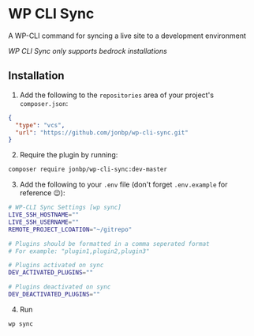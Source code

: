 # WP CLI Sync

A WP-CLI command for syncing a live site to a development environment

*WP CLI Sync only supports bedrock installations*

## Installation

1. Add the following to the `repositories` area of your project's `composer.json`:

```json
{
  "type": "vcs",
  "url": "https://github.com/jonbp/wp-cli-sync.git"
}
```

2. Require the plugin by running:

```sh
composer require jonbp/wp-cli-sync:dev-master
```

3. Add the following to your `.env` file (don't forget `.env.example` for reference 😉):

```sh
# WP-CLI Sync Settings [wp sync]
LIVE_SSH_HOSTNAME=""
LIVE_SSH_USERNAME=""
REMOTE_PROJECT_LCOATION="~/gitrepo"

# Plugins should be formatted in a comma seperated format
# For example: "plugin1,plugin2,plugin3"

# Plugins activated on sync
DEV_ACTIVATED_PLUGINS=""

# Plugins deactivated on sync
DEV_DEACTIVATED_PLUGINS=""
```

4. Run

```sh
wp sync
```